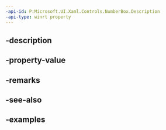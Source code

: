 ```yaml
---
-api-id: P:Microsoft.UI.Xaml.Controls.NumberBox.Description
-api-type: winrt property
---
```


## -description

## -property-value

## -remarks

## -see-also

## -examples

